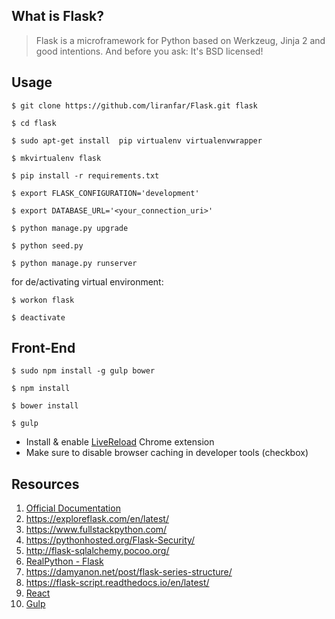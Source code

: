 ## What is Flask?

> Flask is a microframework for Python based on Werkzeug, Jinja 2 and good intentions. And before you ask: It's BSD licensed!

## Usage

    $ git clone https://github.com/liranfar/Flask.git flask

    $ cd flask

    $ sudo apt-get install  pip virtualenv virtualenvwrapper

    $ mkvirtualenv flask

    $ pip install -r requirements.txt

    $ export FLASK_CONFIGURATION='development'
    
    $ export DATABASE_URL='<your_connection_uri>'
    
    $ python manage.py upgrade
    
    $ python seed.py
    
    $ python manage.py runserver    
    
for de/activating virtual environment:

    $ workon flask

    $ deactivate

## Front-End
    $ sudo npm install -g gulp bower
    
    $ npm install
    
    $ bower install
    
    $ gulp
    
   
* Install & enable [LiveReload](https://chrome.google.com/webstore/detail/livereload/jnihajbhpnppcggbcgedagnkighmdlei) Chrome extension 
* Make sure to disable browser caching in developer tools (checkbox)

## Resources

1. [Official Documentation](http://flask.pocoo.org/)
2. https://exploreflask.com/en/latest/
3. https://www.fullstackpython.com/
4. https://pythonhosted.org/Flask-Security/
5. http://flask-sqlalchemy.pocoo.org/
6. [RealPython - Flask](https://realpython.com/blog/python/introduction-to-flask-part-1-setting-up-a-static-site/)
7. https://damyanon.net/post/flask-series-structure/
8. https://flask-script.readthedocs.io/en/latest/
9. [React](https://reactjs.org/)
9. [Gulp](https://gulpjs.com/)